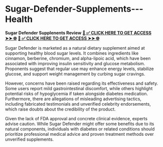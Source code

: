 # Sugar-Defender-Supplements---Health
**Sugar Defender Supplenents Review**
**[📌 ✅ CLICK HERE TO GET ACCESS ➤➤ 🌐](https://tinyurl.com/SUGAR-DEFN)**
**[📌 ✅ CLICK HERE TO GET ACCESS ➤➤ 🌐](https://tinyurl.com/SUGAR-DEFN)**

Sugar Defender is marketed as a natural dietary supplement aimed at supporting healthy blood sugar levels. It combines ingredients like cinnamon, berberine, chromium, and alpha-lipoic acid, which have been associated with improving insulin sensitivity and glucose metabolism. Proponents suggest that regular use may enhance energy levels, stabilize glucose, and support weight management by curbing sugar cravings.

However, concerns have been raised regarding its effectiveness and safety. Some users report mild gastrointestinal discomfort, while others highlight potential risks of hypoglycemia if taken alongside diabetes medication. Furthermore, there are allegations of misleading advertising tactics, including fabricated testimonials and unverified celebrity endorsements, which raise doubts about the credibility of the product.

Given the lack of FDA approval and concrete clinical evidence, experts advise caution. While Sugar Defender might offer some benefits due to its natural components, individuals with diabetes or related conditions should prioritize professional medical advice and proven treatment methods over unverified supplements.
